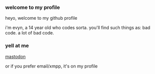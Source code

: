 ### welcome to my profile

heyo, welcome to my github profile 

i'm evyn, a 14 year old who codes sorta. you'll find such things as: bad code. a lot of bad code.


### yell at me

[mastodon](https://mas.to/evynhh)

or if you prefer email/xmpp, it's on my profile

